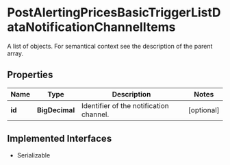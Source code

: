 

# PostAlertingPricesBasicTriggerListDataNotificationChannelItems

A list of objects. For semantical context see the description of the parent array.

## Properties

Name | Type | Description | Notes
------------ | ------------- | ------------- | -------------
**id** | **BigDecimal** | Identifier of the notification channel. |  [optional]


## Implemented Interfaces

* Serializable


